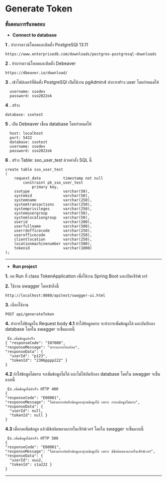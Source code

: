 
# Generate Token

### ขั้นตอนการรันทดสอบ

 - **Connect to database**

**1** **.** ทำการดาวน์โหลดและติดตั้ง PostgreSQl 13.11 

    https://www.enterprisedb.com/downloads/postgres-postgresql-downloads

**2** **.** ทำการดาวน์โหลดและติดตั้ง Debeaver 

    https://dbeaver.io/download/

**3** **.** เข้าโฟล์เดอร์ที่ติดตั้ง PostgreSQl เปิดใช้งาน pgAdmin4 ทำการสร้าง user โดยกำหนดให้ 

      username: ssodev
      password: sso2022ok

**4** **.** สร้าง 

    database: ssotest

**5** **.** เปิด Debeaver เชื่อม database โดยกำหนดให้

      host: localhost
      port: 5432
      database: ssotest
      username: ssodev
      password: sso2022ok

**6** **.** สร้าง Table: sso_user_test ด้วยคำสั่ง SQL นี้

    create table sso_user_test
    (
        request_date          timestamp not null
            constraint pk_sso_user_test
                primary key,
        ssotype               varchar(50),
        systemid              varchar(50),
        systemname            varchar(250),
        systemtransactions    varchar(250),
        systemprivileges      varchar(250),
        systemusergroup       varchar(50),
        systemlocationgroup   varchar(50),
        userid                varchar(200),
        userfullname          varchar(500),
        userrdofficecode      varchar(250),
        userofficecode        varchar(250),
        clientlocation        varchar(250),
        locationmachinenumber varchar(500),
        tokenid               varchar(1000)
    );

--------------------------------------------------------------------------------------------------------

 - **Run project**

**1.**  กด Run ที่ class TokenApplication เพื่อใช้งาน Spring Boot และเปิดเซิร์ฟเวอร์

**2.** ใช้งาน swagger โดยเข้าลิ้งนี้ 

    http://localhost:8080/apitest/swagger-ui.html

**3.** เลือกใช้งาน 

    POST api/generateToken

**4.** ทำการใส่ข้อมูลใน Request body
**4.1** ถ้าใส่ข้อมูลครบ จะทำการเพิ่มข้อมูลได้ และบันทึกลง database โดยใน swagger จะขึ้นแบบนี้
  ```
   Ex.เพิ่มข้อมูลสำเร็จ
{ "responseCode": "I07000", 
"responseMessage": "ทำรายการเรียบร้อย", 
"responseData": {
	"userId": "p123", 
	"tokenId": "2306pppp222" }
 }
```

**4.2** ถ้าใส่ข้อมูลไม่ครบ จะเพิ่มข้อมูลไม่ได้ และไม่ได้บันทึกลง database โดยใน swagger จะขึ้นแบบนี้
  ```
   Ex.เพิ่มข้อมูลไม่สำเร็จ HTTP 400
{
  "responseCode": "E00001",
  "responseMessage": "ไม่สามารถบันทึกข้อมูลลงฐานข้อมูลได้ เพราะ กรอกข้อมูลไม่ครบ",
  "responseData": {
    "userId": null,
    "tokenId": null }
}
```

**4.3** เมื่อกดเพิ่มข้อมูล แล้วมีข้อผิดพลาดภายในเซิร์ฟเวอร์  โดยใน swagger จะขึ้นแบบนี้
  ```
   Ex.เพิ่มข้อมูลไม่สำเร็จ HTTP 500
{
  "responseCode": "E00001",
  "responseMessage": "ไม่สามารถบันทึกข้อมูลลงฐานข้อมูลได้ เพราะ มีข้อผิดพลาดภายในเซิร์ฟเวอร์",
  "responseData": {
    "userId": uuu2,
    "tokenId": s1a222 }
}
```

----------------------


